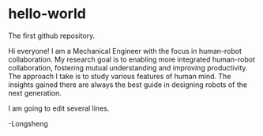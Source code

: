 # hello-world
The first github repository. 

Hi everyone!
I am a Mechanical Engineer with the focus in human-robot collaboration. My research goal is to enabling more integrated human-robot collaboration, fostering mutual understanding and improving productivity. The approach I take is to study various features of human mind. The insights gained there are always the best guide in designing robots of the next generation. 

I am going to edit several lines. 

-Longsheng
